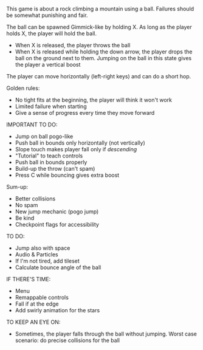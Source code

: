 This game is about a rock climbing a mountain using a ball. Failures should be somewhat punishing and fair.

The ball can be spawned Gimmick-like by holding X. As long as the player holds X, the player will hold the ball.
- When X is released, the player throws the ball
- When X is released while holding the down arrow, the player drops the ball on the ground next to them. Jumping on the ball in this state gives the player a vertical boost

The player can move horizontally (left-right keys) and can do a short hop.

Golden rules:
- No tight fits at the beginning, the player will think it won't work
- Limited failure when starting
- Give a sense of progress every time they move forward

IMPORTANT TO DO:
- Jump on ball pogo-like
- Push ball in bounds only horizontally (not vertically)
- Slope touch makes player fall only if *descending*
- "Tutorial" to teach controls
- Push ball in bounds properly
- Build-up the throw (can't spam)
- Press C while bouncing gives extra boost

Sum-up:
- Better collisions
- No spam
- New jump mechanic (pogo jump)
- Be kind
- Checkpoint flags for accessibility

TO DO:
- Jump also with space
- Audio & Particles
- If I'm not tired, add tileset
- Calculate bounce angle of the ball

IF THERE'S TIME:
- Menu
- Remappable controls
- Fall if at the edge
- Add swirly animation for the stars


TO KEEP AN EYE ON:
- Sometimes, the player falls through the ball without jumping. Worst case scenario: do precise collisions for the ball